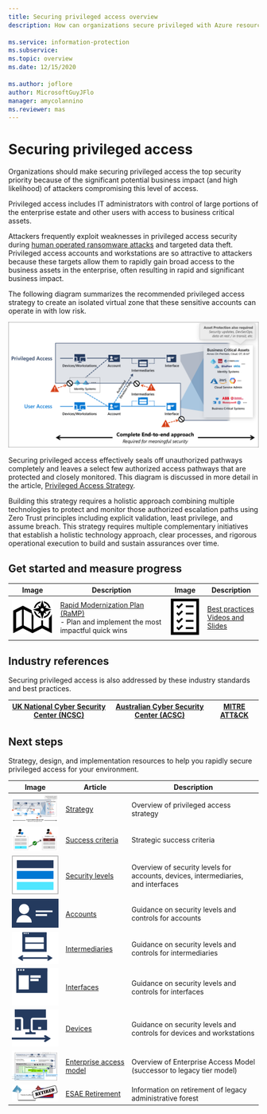 ```yaml
---
title: Securing privileged access overview
description: How can organizations secure privileged with Azure resources?

ms.service: information-protection
ms.subservice: 
ms.topic: overview
ms.date: 12/15/2020

ms.author: joflore
author: MicrosoftGuyJFlo
manager: amycolannino
ms.reviewer: mas
---
```


# Securing privileged access

Organizations should make securing privileged access the top security priority because of the significant potential business impact (and high likelihood) of attackers compromising this level of access.

Privileged access includes IT administrators with control of large portions of the enterprise estate and other users with access to business critical assets. 

Attackers frequently exploit weaknesses in privileged access security during [human operated ransomware attacks](https://www.microsoft.com/security/blog/2020/03/05/human-operated-ransomware-attacks-a-preventable-disaster/) and targeted data theft. Privileged access accounts and workstations are so attractive to attackers because these targets allow them to rapidly gain broad access to the business assets in the enterprise, often resulting in rapid and significant business impact.

The following diagram summarizes the recommended privileged access strategy to create an isolated virtual zone that these sensitive accounts can operate in with low risk. 

![An end to end approach is required for meaningful security](./media/overview/end-to-end-approach.png)

Securing privileged access effectively seals off unauthorized pathways completely and leaves a select few authorized access pathways that are protected and closely monitored. This diagram is discussed in more detail in the article, [Privileged Access Strategy](privileged-access-strategy.md).

Building this strategy requires a holistic approach combining multiple technologies to protect and monitor those authorized escalation paths using Zero Trust principles including explicit validation, least privilege, and assume breach. This strategy requires multiple complementary initiatives that establish a holistic technology approach, clear processes, and rigorous operational execution to build and sustain assurances over time. 

## Get started and measure progress

| Image | Description | Image | Description |
| --- | --- | --- | --- |
| ![Rapid Modernization Plan](./media/overview/ramp.png) | [Rapid Modernization Plan (RaMP)](security-rapid-modernization-plan.md) <br/> - Plan and implement the most impactful quick wins | ![Best practices checklist](./media/overview/checklist.png) | [Best practices](/security/compass/critical-impact-accounts) <br/> [Videos and Slides](/security/compass/administration-videos-and-decks) |

## Industry references

Securing privileged access is also addressed by these industry standards and best practices.

| [UK National Cyber Security Center (NCSC)](https://www.ncsc.gov.uk/collection/secure-system-administration) | [Australian Cyber Security Center (ACSC)](https://www.cyber.gov.au/acsc/view-all-content/publications/secure-administration) | [MITRE ATT&CK](https://attack.mitre.org/mitigations/M1026/) |
| --- | --- | --- |

## Next steps

Strategy, design, and implementation resources to help you rapidly secure privileged access for your environment.

| Image | Article | Description |
| :---: | --- | --- |
| ![Strategy doc](./media/overview/strategy.png) | [Strategy](privileged-access-strategy.md) | Overview of privileged access strategy |
| ![Success criteria doc](./media/overview/success.png) | [Success criteria](privileged-access-success-criteria.md) | Strategic success criteria |
| ![Security levels doc](./media/overview/security-levels.png) | [Security levels](privileged-access-security-levels.md) | Overview of security levels for accounts, devices, intermediaries, and interfaces |
| ![Account doc](./media/overview/accounts.png) | [Accounts](privileged-access-accounts.md) | Guidance on security levels and controls for accounts |
| ![Intermediaries doc](./media/overview/intermediaries.png) | [Intermediaries](privileged-access-intermediaries.md) | Guidance on security levels and controls for intermediaries |
| ![Interfaces doc](./media/overview/interfaces.png) | [Interfaces](privileged-access-interfaces.md) | Guidance on security levels and controls for interfaces |
| ![Devices doc](./media/overview/devices.png) | [Devices](privileged-access-devices.md) | Guidance on security levels and controls for devices and workstations |
| ![Enterprise access model doc](./media/overview/access-model.png) | [Enterprise access model](privileged-access-access-model.md) | Overview of Enterprise Access Model (successor to legacy tier model) |
| ![Retiring ESAE doc](./media/overview/esae-retirement.png) | [ESAE Retirement](esae-retirement.md) | Information on retirement of legacy administrative forest |

